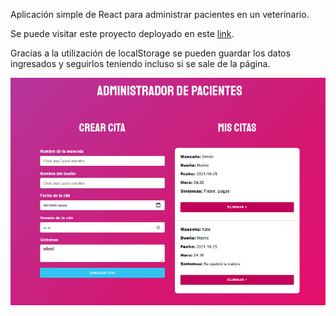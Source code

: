 Aplicación simple de React para administrar pacientes en un veterinario. 

Se puede visitar este proyecto deployado en este [link](https://admin-pacientes.vercel.app/).

Gracias a la utilización de localStorage se pueden guardar los datos ingresados y seguirlos teniendo incluso si se sale de la página.

<p align="center">
  <img src="./media/screenshot.png" align="center" heigth="300"/>
</p>